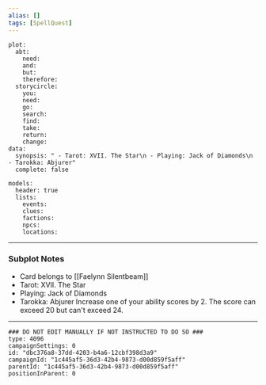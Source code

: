 ```yaml
---
alias: []
tags: [SpellQuest]
---
```

```RpgManagerData
plot: 
  abt: 
    need: 
    and: 
    but: 
    therefore: 
  storycircle: 
    you: 
    need: 
    go: 
    search: 
    find: 
    take: 
    return: 
    change: 
data: 
  synopsis: " - Tarot: XVII. The Star\n - Playing: Jack of Diamonds\n - Tarokka: Abjurer"
  complete: false
```
```RpgManager
models: 
  header: true
  lists: 
    events: 
    clues: 
    factions: 
    npcs: 
    locations: 
```
---
### Subplot Notes
 - Card belongs to [[Faelynn Silentbeam]]
 - Tarot: XVII. The Star
 - Playing: Jack of Diamonds
 - Tarokka: Abjurer
Increase one of your ability scores by 2. The score can exceed 20 but can't exceed 24.
---
```RpgManagerID
### DO NOT EDIT MANUALLY IF NOT INSTRUCTED TO DO SO ###
type: 4096
campaignSettings: 0
id: "dbc376a8-37dd-4203-b4a6-12cbf398d3a9"
campaignId: "1c445af5-36d3-42b4-9873-d00d859f5aff"
parentId: "1c445af5-36d3-42b4-9873-d00d859f5aff"
positionInParent: 0
```
